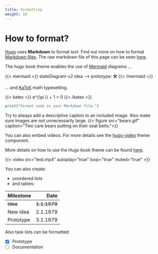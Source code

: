 ```yaml
---
title: Formatting
weight: 10
---
```


# How to format?

[Hugo](https://gohugo.io/) uses **Markdown** to format *text*. Find out more on how to format [Markdown files](https://www.markdownguide.org/basic-syntax/).
The raw markdown file of this page can be seen [here](https://raw.githubusercontent.com/pretoms/dpp_template/main/content/docs/projects/our_project/subpage_1/_index.md).

The hugo book theme enables the use of [Mermaid](https://mermaid.js.org/intro/) diagrams ... 

{{< mermaid >}}
stateDiagram-v2
    idea --> prototype: 🛠
{{< /mermaid >}}

... and [KaTeX](https://katex.org/) math typesetting.

{{< katex >}}
e^{\pi i} + 1 = 0
{{< /katex >}}

```python
print("Format code in your Markdown file.")
```

Try to always add a descriptive caption to an included image. Also make sure images are not unnecessarily large.
{{< figure src="bears.gif" caption="Two care bears putting on their seat belts.">}}

You can also embed videos. For more details see the [hugo-video](https://github.com/martignoni/hugo-video) theme component.

More details on how to use the Hugo book theme can be found [here](https://github.com/alex-shpak/hugo-book).

{{< video src="test.mp4" autoplay="true" loop="true" muted="true" >}}

You can also create:
* unordered lists
* and tables:

| Milestone   | Date      |
| :----       | ----:     |
| ~~Idea~~        | ~~1.1.1979~~  |
| New idea        | 2.1.1979 |
| Prototype   | 3.1.1979  |

Also task lists can be formatted:
- [x] Prototype
- [ ] Documentation
